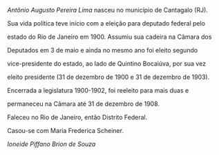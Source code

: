 

*Antônio Augusto Pereira Lima* nasceu no município de Cantagalo (RJ).



Sua vida política teve início com a eleição para deputado federal pelo

estado do Rio de Janeiro em 1900. Assumiu sua cadeira na Câmara dos

Deputados em 3 de maio e ainda no mesmo ano foi eleito segundo

vice-presidente do estado, ao lado de Quintino Bocaiúva, por sua vez

eleito presidente (31 de dezembro de 1900 e 31 de dezembro de 1903).

Encerrada a legislatura 1900-1902, foi reeleito para mais duas e

permaneceu na Câmara até 31 de dezembro de 1908.



Faleceu no Rio de Janeiro, então Distrito Federal.



Casou-se com Maria Frederica Scheiner.



*Ioneide Piffano Brion de Souza*



